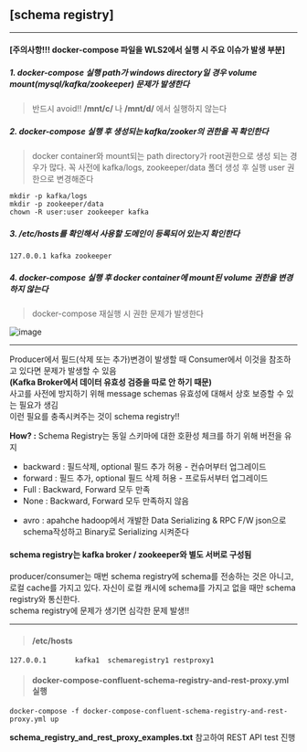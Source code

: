 ## [schema registry]
--------------------------------

#### [주의사항!!! docker-compose 파일을 WLS2에서 실행 시 주요 이슈가 발생 부분]

##### 1. docker-compose 실행 path가 windows directory일 경우 volume mount(mysql/kafka/zookeeper) 문제가 발생한다
> 반드시 avoid!! <b>/mnt/c/ </b> 나 <b>/mnt/d/ </b> 에서 실행하지 않는다

##### 2. docker-compose 실행 후 생성되는 kafka/zooker의 권한을 꼭 확인한다
> docker container와 mount되는 path directory가 root권한으로 생성 되는 경우가 많다.
> 꼭 사전에 kafka/logs, zookeeper/data 폴더 생성 후 실행 user 권한으로 변경해준다
```
mkdir -p kafka/logs 
mkdir -p zookeeper/data
chown -R user:user zookeeper kafka
```

##### 3. /etc/hosts를 확인해서 사용할 도메인이 등록되어 있는지 확인한다
```
127.0.0.1 kafka zookeeper
```

##### 4. docker-compose 실행 후 docker container에 mount된 volume 권한을 변경하지 않는다
> docker-compose 재실행 시 권한 문제가 발생한다

![image](https://user-images.githubusercontent.com/30817824/170620369-16000fab-b9e1-47af-b95b-93e1cebf4282.png)


-----------------------

Producer에서 필드(삭제 또는 추가)변경이 발생할 때 Consumer에서 이것을 참조하고 있다면 문제가 발생할 수 있음<br/>
<b>(Kafka Broker에서 데이터 유효성 검증을 따로 안 하기 때문)</b><br/>
사고를 사전에 방지하기 위해 message schemas 유효성에 대해서 상호 보증할 수 있는 필요가 생김<br/>
이런 필요를 충족시켜주는 것이 schema registry!!<br/>

<b>How? :</b> Schema Registry는 동일 스키마에 대한 호환성 체크를 하기 위해 버전을 유지

- backward : 필드삭제, optional 필드 추가 허용 - 컨슈머부터 업그레이드
- forward : 필드 추가, optional 필드 삭제 허용 - 프로듀서부터 업그레이드
- Full : Backward, Forward 모두 만족
- None : Backward, Forward 모두 만족하지 않음


* avro :  apahche hadoop에서 개발한 Data Serializing & RPC F/W 
        json으로 schema작성하고 Binary로 Serializing 시켜준다

#### schema registry는 kafka broker / zookeeper와 별도 서버로 구성됨 <br/>
producer/consumer는  매번 schema registry에 schema를 전송하는 것은 아니고, <br/>
로컬 cache를 가지고 있다. 자신이 로컬 캐시에 schema를 가지고 없을 때만 schema registry와 통신한다.<br/>
schema registry에 문제가 생기면 심각한 문제 발생!!

-------------------------------

> #### /etc/hosts
```
127.0.0.1       kafka1  schemaregistry1 restproxy1
```

> #### docker-compose-confluent-schema-registry-and-rest-proxy.yml 실행
```
docker-compose -f docker-compose-confluent-schema-registry-and-rest-proxy.yml up
```

<b>schema_registry_and_rest_proxy_examples.txt</b> 참고하여 REST API test 진행
